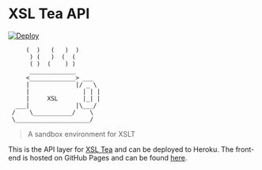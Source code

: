 # XSL Tea API

[![Deploy](https://www.herokucdn.com/deploy/button.png)](https://heroku.com/deploy)

```
     (  )   (   )  )
      ) (   )  (  (
      ( )  (    ) )
      _____________
     <_____________> ___
     |             |/ _ \
     |               | | |
     |     XSL       |_| |
  ___|             |\___/
 /    \___________/    \
 \_____________________/

```

> A sandbox environment for XSLT

This is the API layer for [XSL Tea](https://eduardoboucas.com/xsltea) and can be deployed to Heroku. The front-end is hosted on GitHub Pages and can be found [here](https://github.com/eduardoboucas/xsltea).